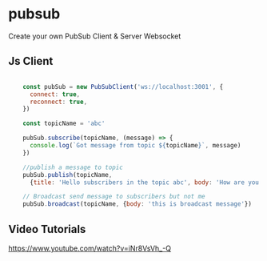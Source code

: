 # pubsub
Create your own PubSub Client &amp; Server Websocket

## Js Client

```javascript

    const pubSub = new PubSubClient('ws://localhost:3001', {
      connect: true,
      reconnect: true,
    })

    const topicName = 'abc'

    pubSub.subscribe(topicName, (message) => {
      console.log(`Got message from topic ${topicName}`, message)
    })

    //publish a message to topic
    pubSub.publish(topicName,
      {title: 'Hello subscribers in the topic abc', body: 'How are you ?'})

    // Broadcast send message to subscribers but not me
    pubSub.broadcast(topicName, {body: 'this is broadcast message'})

```



## Video Tutorials
https://www.youtube.com/watch?v=iNr8VsVh_-Q
